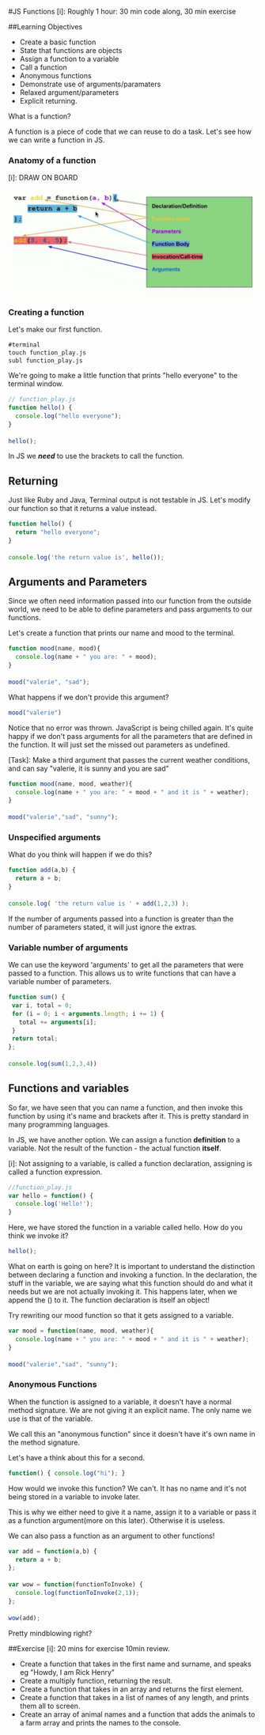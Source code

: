 #JS Functions
[i]: Roughly 1 hour:  30 min code along, 30 min exercise

##Learning Objectives
- Create a basic function
- State that functions are objects
- Assign a function to a variable
- Call a function
- Anonymous functions
- Demonstrate use of arguments/paramaters
- Relaxed argument/parameters
- Explicit returning.

What is a function?

A function is a piece of code that we can reuse to do a task. Let's see how we can write a function in JS.

### Anatomy of a function

[i]: DRAW ON BOARD

![function anatomy](function_anatomy.png)


### Creating a function

Let's make our first function.

```
#terminal
touch function_play.js
subl function_play.js
```

We're going to make a little function that prints "hello everyone" to the terminal window.

```js
// function_play.js
function hello() {
  console.log("hello everyone");
}

hello();
```

In JS we ***need*** to use the brackets to call the function.

## Returning

Just like Ruby and Java, Terminal output is not testable in JS. Let's modify our function so that it returns a value instead.

```js
function hello() {
  return "hello everyone";
}

console.log('the return value is', hello());
```

## Arguments and Parameters

Since we often need information passed into our function from the outside world, we need to be able to define parameters and pass arguments to our functions.

Let's create a function that prints our name and mood to the terminal.

```js
function mood(name, mood){
  console.log(name + " you are: " + mood);
}

mood("valerie", "sad");
```
What happens if we don't provide this argument?

```js
mood("valerie")
```

Notice that no error was thrown. JavaScript is being chilled again. It's quite happy if we don't pass arguments for all the parameters that are defined in the function.  It will just set the missed out parameters as undefined.


[Task]:
Make a third argument that passes the current weather conditions, and can say "valerie, it is sunny and you are sad"

```js
function mood(name, mood, weather){
  console.log(name + " you are: " + mood + " and it is " + weather);
}

mood("valerie","sad", "sunny");
```

### Unspecified arguments

What do you think will happen if we do this?

```js
function add(a,b) {
  return a + b;
}

console.log( 'the return value is ' + add(1,2,3) );
```

If the number of arguments passed into a function is greater than the number of parameters stated,  it will just ignore the extras.

### Variable number of arguments

We can use the keyword 'arguments' to get all the parameters that were passed to a function. This allows us to write functions that can have a variable number of parameters.

```js
function sum() {
 var i, total = 0;
 for (i = 0; i < arguments.length; i += 1) {
   total += arguments[i];
 }
 return total;
};

console.log(sum(1,2,3,4))

```

## Functions and variables

So far, we have seen that you can name a function, and then invoke this function by using it's name and brackets after it. This is pretty standard in many programming languages.  

In JS, we have another option. We can assign a function **definition** to a variable. Not the result of the function - the actual function **itself**.

[i]: Not assigning to a variable,  is called a function declaration,  assigning is called a function expression.

```js
//function_play.js
var hello = function() {
  console.log('Hello!');
}
```
Here, we have stored the function in a variable called hello. How do you think we invoke it?

```js
hello();
```

What on earth is going on here? It is important to understand the distinction between declaring a function and invoking a function. In the declaration, the stuff in the variable, we are saying what this function should do and what it needs but we are not actually invoking it. This happens later, when we append the () to it. The function declaration is itself an object!

Try rewriting our mood function so that it gets assigned to a variable.

```js
var mood = function(name, mood, weather){
  console.log(name + " you are: " + mood + " and it is " + weather);
}

mood("valerie","sad", "sunny");

```

### Anonymous Functions

When the function is assigned to a variable, it doesn't have a normal method signature. We are not giving it an explicit name. The only name we use is that of the variable.

We call this an "anonymous function" since it doesn't have it's own name in the method signature.

Let's have a think about this for a second.

```js
function() { console.log("hi"); }
```
How would we invoke this function? We can't. It has no name and it's not being stored in a variable to invoke later.

This is why we either need to give it a name, assign it to a variable or pass it as a function argument(more on this later). Otherwise it is useless.

We can also pass a function as an argument to other functions!

```js
var add = function(a,b) {
  return a + b;
};

var wow = function(functionToInvoke) {
  console.log(functionToInvoke(2,1));
};

wow(add);
```

Pretty mindblowing right?

##Exercise
[i]: 20 mins for exercise 10min review.

- Create a function that takes in the first name and surname, and speaks eg "Howdy, I am Rick Henry"
- Create a multiply function, returning the result.
- Create a function that takes in an array and returns the first element.
- Create a function that takes in a list of names of any length, and prints them all to screen.
- Create an array of animal names and a function that adds the animals to a farm array and prints the names to the console.
